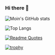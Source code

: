 ### Hi there 👋

![Moin's GitHub stats](https://github-readme-stats-rust-one-38.vercel.app/api?username=5u623l20&count_private=true&include_all_commits=true&show_icons=true&theme=nord)

![Top Langs](https://github-readme-stats-rust-one-38.vercel.app/api/top-langs/?username=5u623l20&langs_count=10&layout=compact&theme=nord)

[![Readme Quotes](https://quotes-github-readme.vercel.app/api?type=horizontal&theme=nord)](https://github.com/piyushsuthar/github-readme-quotes)

[![trophy](https://github-profile-trophy.vercel.app/?username=5u623l20&theme=nord&no-frame=true&column=4&margin-w=15&margin-h=15)](https://github.com/ryo-ma/github-profile-trophy)

<!--
[![Readme Card](https://github-readme-stats.vercel.app/api/pin/?username=anuraghazra&repo=github-readme-stats)](https://github.com/anuraghazra/github-readme-stats)

<a href="https://github.com/anuraghazra/github-readme-stats">
  <img align="center" src="https://github-readme-stats.vercel.app/api/pin/?username=anuraghazra&repo=github-readme-stats" />
</a>
<a href="https://github.com/anuraghazra/convoychat">
  <img align="center" src="https://github-readme-stats.vercel.app/api/pin/?username=anuraghazra&repo=convoychat" />
</a>

**5u623l20/5u623l20** is a ✨ _special_ ✨ repository because its `README.md` (this file) appears on your GitHub profile.

Here are some ideas to get you started:

- 🔭 I’m currently working on ...
- 🌱 I’m currently learning ...
- 👯 I’m looking to collaborate on ...
- 🤔 I’m looking for help with ...
- 💬 Ask me about ...
- 📫 How to reach me: ...
- 😄 Pronouns: ...
- ⚡ Fun fact: ...
-->
